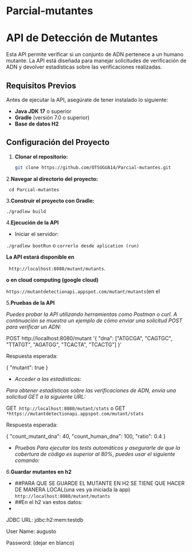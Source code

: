 # Parcial-mutantes
# API de Detección de Mutantes

Esta API permite verificar si un conjunto de ADN pertenece a un humano mutante. La API está diseñada para manejar solicitudes de verificación de ADN y devolver estadísticas sobre las verificaciones realizadas.

## Requisitos Previos

Antes de ejecutar la API, asegúrate de tener instalado lo siguiente:

- **Java JDK 17** o superior
- **Gradle** (versión 7.0 o superior)
- **Base de datos H2**

## Configuración del Proyecto

1. **Clonar el repositorio:**

   ```bash
   git clone https://github.com/OTSUGUA14/Parcial-mutantes.git

2.**Navegar al directorio del proyecto:**

``
      cd Parcial-mutantes``

3.**Construir el proyecto con Gradle:**

``./gradlew build``


4.**Ejecución de la API**
- Iniciar el servidor:

``./gradlew bootRun``
o
``correrlo desde aplication (run)``

**La API estará disponible en**

`` http://localhost:8080/mutant/mutants``.

**o en cloud computing (google cloud)**

``https://mutantdetectionapi.appspot.com/mutant/mutants``(en el 


5.**Pruebas de la API**

*Puedes probar la API utilizando herramientas como Postman o curl. A continuación se muestra un ejemplo de cómo enviar una solicitud POST para verificar un ADN:*

POST http://localhost:8080/mutant '{ "dna": ["ATGCGA", "CAGTGC", "TTATGT", "AGATGG", "TCACTA", "TCACTG"] }'

Respuesta esperada:

{ "mutant": true }

- *Acceder a las estadísticas:*

*Para obtener estadísticas sobre las verificaciones de ADN, envía una solicitud GET a la siguiente URL:*

GET`` http://localhost:8080/mutant/stats``
o
GET ``*https://mutantdetectionapi.appspot.com/mutant/stats``


Respuesta esperada:

{ "count_mutant_dna": 40, "count_human_dna": 100, "ratio": 0.4 }

- *Pruebas*
*Para ejecutar los tests automáticos y asegurarte de que la cobertura de código es superior al 80%, puedes usar el siguiente comando:*

6.**Guardar mutantes en h2**
- ##PARA QUE SE GUARDE EL MUTANTE EN H2 SE TIENE QUE HACER DE MANERA LOCAL(una ves ya iniciada la app)
``http://localhost:8080/mutant/mutants``
- ##En el h2 van estos datos:
- 
JDBC URL: jdbc:h2:mem:testdb

User Name: augusto

Password: (dejar en blanco)
